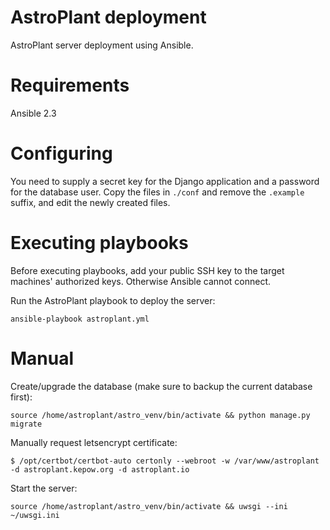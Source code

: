 # AstroPlant deployment
AstroPlant server deployment using Ansible.

# Requirements
Ansible 2.3

# Configuring
You need to supply a secret key for the Django application and a password for the database user. Copy the files in `./conf` and remove the `.example` suffix, and edit the newly created files.

# Executing playbooks
Before executing playbooks, add your public SSH key to the target machines' authorized keys. Otherwise Ansible cannot connect.

Run the AstroPlant playbook to deploy the server:

```
ansible-playbook astroplant.yml
```

# Manual 

Create/upgrade the database (make sure to backup the current database first):

```
source /home/astroplant/astro_venv/bin/activate && python manage.py migrate
```

Manually request letsencrypt certificate:
```
$ /opt/certbot/certbot-auto certonly --webroot -w /var/www/astroplant -d astroplant.kepow.org -d astroplant.io
```

Start the server:
```
source /home/astroplant/astro_venv/bin/activate && uwsgi --ini ~/uwsgi.ini
```
